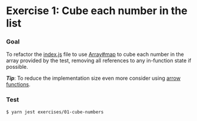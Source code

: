 # Exercise 1: Cube each number in the list

### Goal

To refactor the [index.js](./index.js) file to use [Array#map](https://developer.mozilla.org/en-US/docs/Web/JavaScript/Reference/Global_Objects/Array/map) to cube each number in the array provided by the test, removing all references to any in-function state if possible.

___Tip___: To reduce the implementation size even more consider using [arrow functions](https://developer.mozilla.org/en-US/docs/Web/JavaScript/Reference/Functions/Arrow_functions).

### Test

```
$ yarn jest exercises/01-cube-numbers
```
